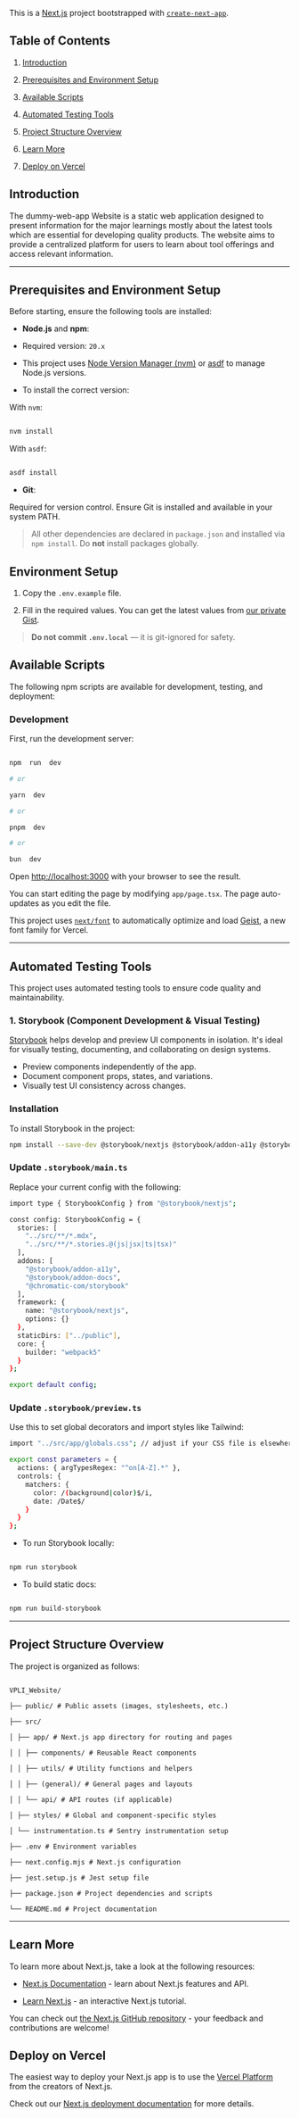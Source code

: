 This is a [Next.js](https://nextjs.org) project bootstrapped with [`create-next-app`](https://nextjs.org/docs/app/api-reference/cli/create-next-app).

## Table of Contents

1. [Introduction](#introduction)

2. [Prerequisites and Environment Setup](#prerequisites-and-environment-setup)

3. [Available Scripts](#available-scripts)

4. [Automated Testing Tools](#automated-testing-tools)

5. [Project Structure Overview](#project-structure-overview)

6. [Learn More](#Learn-More)

7. [Deploy on Vercel](Deploy-on-Vercel)

## Introduction

The dummy-web-app Website is a static web application designed to present information for the major learnings mostly about the latest tools which are essential for developing quality products. The website aims to provide a centralized platform for users to learn about tool offerings and access relevant information.

---

## Prerequisites and Environment Setup

Before starting, ensure the following tools are installed:

- **Node.js** and **npm**:

- Required version: `20.x`

- This project uses [Node Version Manager (nvm)](https://github.com/nvm-sh/nvm) or [asdf](https://asdf-vm.com/) to manage Node.js versions.

- To install the correct version:

With `nvm`:

```bash

nvm install

```

With `asdf`:

```bash

asdf install

```

- **Git**:

Required for version control. Ensure Git is installed and available in your system PATH.

> All other dependencies are declared in `package.json` and installed via `npm install`. Do **not** install packages globally.

## Environment Setup

1. Copy the `.env.example` file.

2. Fill in the required values. You can get the latest values from [our private Gist](https://gist.github.com/VPLI-Dev-01/d2b371017fc53ccf2be889b5537ca458).

> **Do not commit `.env.local`** — it is git-ignored for safety.

## Available Scripts

The following npm scripts are available for development, testing, and deployment:

### Development

First, run the development server:

```bash

npm  run  dev

# or

yarn  dev

# or

pnpm  dev

# or

bun  dev

```

Open [http://localhost:3000](http://localhost:3000) with your browser to see the result.

You can start editing the page by modifying `app/page.tsx`. The page auto-updates as you edit the file.

This project uses [`next/font`](https://nextjs.org/docs/app/building-your-application/optimizing/fonts) to automatically optimize and load [Geist](https://vercel.com/font), a new font family for Vercel.

---

## Automated Testing Tools

This project uses automated testing tools to ensure code quality and maintainability.

### 1. Storybook (Component Development & Visual Testing)

[Storybook](https://storybook.js.org/docs) helps develop and preview UI components in isolation. It's ideal for visually testing, documenting, and collaborating on design systems.

- Preview components independently of the app.
- Document component props, states, and variations.
- Visually test UI consistency across changes.

### Installation

To install Storybook in the project:

```bash
npm install --save-dev @storybook/nextjs @storybook/addon-a11y @storybook/addon-docs @chromatic-com/storybook

```

### Update `.storybook/main.ts`

Replace your current config with the following:

```bash
import type { StorybookConfig } from "@storybook/nextjs";

const config: StorybookConfig = {
  stories: [
    "../src/**/*.mdx",
    "../src/**/*.stories.@(js|jsx|ts|tsx)"
  ],
  addons: [
    "@storybook/addon-a11y",
    "@storybook/addon-docs",
    "@chromatic-com/storybook"
  ],
  framework: {
    name: "@storybook/nextjs",
    options: {}
  },
  staticDirs: ["../public"],
  core: {
    builder: "webpack5"
  }
};

export default config;

```

### Update `.storybook/preview.ts`

Use this to set global decorators and import styles like Tailwind:

```bash
import "../src/app/globals.css"; // adjust if your CSS file is elsewhere

export const parameters = {
  actions: { argTypesRegex: "^on[A-Z].*" },
  controls: {
    matchers: {
      color: /(background|color)$/i,
      date: /Date$/
    }
  }
};

```

- To run Storybook locally:

```bash

npm run storybook

```

- To build static docs:

```bash

npm run build-storybook

```

---

## Project Structure Overview

The project is organized as follows:

```plaintext

VPLI_Website/

├── public/ # Public assets (images, stylesheets, etc.)

├── src/

│ ├── app/ # Next.js app directory for routing and pages

│ │ ├── components/ # Reusable React components

│ │ ├── utils/ # Utility functions and helpers

│ │ ├── (general)/ # General pages and layouts

│ │ └── api/ # API routes (if applicable)

│ ├── styles/ # Global and component-specific styles

│ └── instrumentation.ts # Sentry instrumentation setup

├── .env # Environment variables

├── next.config.mjs # Next.js configuration

├── jest.setup.js # Jest setup file

├── package.json # Project dependencies and scripts

└── README.md # Project documentation

```

---

## Learn More

To learn more about Next.js, take a look at the following resources:

- [Next.js Documentation](https://nextjs.org/docs) - learn about Next.js features and API.

- [Learn Next.js](https://nextjs.org/learn) - an interactive Next.js tutorial.

You can check out [the Next.js GitHub repository](https://github.com/vercel/next.js) - your feedback and contributions are welcome!

## Deploy on Vercel

The easiest way to deploy your Next.js app is to use the [Vercel Platform](https://vercel.com/new?utm_medium=default-template&filter=next.js&utm_source=create-next-app&utm_campaign=create-next-app-readme) from the creators of Next.js.

Check out our [Next.js deployment documentation](https://nextjs.org/docs/app/building-your-application/deploying) for more details.
